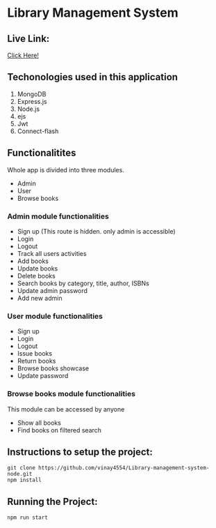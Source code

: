 # Library Management System

## Live Link:

[Click Here!](https://library-management-node.herokuapp.com/)

## Techonologies used in this application

1. MongoDB
2. Express.js
3. Node.js
4. ejs
5. Jwt
6. Connect-flash

## Functionalitites

Whole app is divided into three modules.

- Admin
- User
- Browse books

### Admin module functionalities

- Sign up (This route is hidden. only admin is accessible)
- Login
- Logout
- Track all users activities
- Add books
- Update books
- Delete books
- Search books by category, title, author, ISBNs
- Update admin password
- Add new admin

### User module functionalities

- Sign up
- Login
- Logout
- Issue books
- Return books
- Browse books showcase
- Update password

### Browse books module functionalities

This module can be accessed by anyone

- Show all books
- Find books on filtered search

## Instructions to setup the project:

```
git clone https://github.com/vinay4554/Library-management-system-node.git
npm install
```

## Running the Project:

```
npm run start
```
